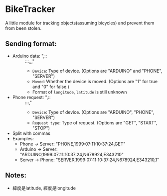 # BikeTracker
A little module for tracking objects(assuming bicycles) and prevent them from been stolen.

## Sending format:

- Arduino data:
"<Device>,<YYYY>:<MM>:<DD>:<hh>:<mm>:<ss>,<latitude>,<longitude>,<Moved>"
    - `Device`: Type of device. (Options are "ARDUINO" and "PHONE", "SERVER")
    - `Moved`: Whether the device is moved. (Options are "1" for true and "0" for false.)
    - Format of `longitude`, `latitude` is still unknown
- Phone request:
"<Device>,<YYYY>:<MM>:<DD>:<hh>:<mm>:<ss>,<Request type>"
    - `Device`: Type of device. (Options are "ARDUINO", "PHONE", "SERVER")
    - `Request type`: Type of request. (Options are "GET", "START", "STOP")
- Split with commas
- Examples:
    - Phone -> Server:
        "PHONE,1999:07:11:10:37:24,GET"
    - Arduino -> Server:
        "ARDUINO,1999:07:11:10:37:24,N678924,E343210"
    - Server -> Phone:
        "SERVER,1999:07:11:10:37:24,N678924,E343210,1"
    
## Notes:
- 緯度是latitude, 經度是longitude